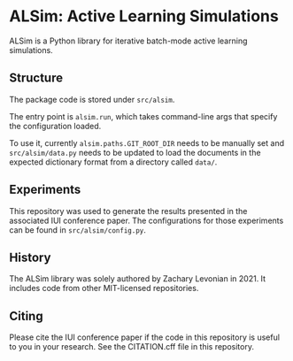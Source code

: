 # ALSim: Active Learning Simulations

ALSim is a Python library for iterative batch-mode active learning simulations.

## Structure

The package code is stored under `src/alsim`.

The entry point is `alsim.run`, which takes command-line args that specify the configuration loaded.

To use it, currently `alsim.paths.GIT_ROOT_DIR` needs to be manually set and `src/alsim/data.py` needs to be updated to load the documents in the expected dictionary format from a directory called `data/`.

## Experiments

This repository was used to generate the results presented in the associated IUI conference paper. The configurations for those experiments can be found in `src/alsim/config.py`.

## History

The ALSim library was solely authored by Zachary Levonian in 2021. It includes code from other MIT-licensed repositories.

## Citing

Please cite the IUI conference paper if the code in this repository is useful to you in your research. See the CITATION.cff file in this repository.

